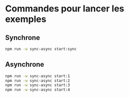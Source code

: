 # Commandes pour lancer les exemples

## Synchrone

```bash
npm run -w sync-async start:sync
```

## Asynchrone

```bash
npm run -w sync-async start:1
npm run -w sync-async start:2
npm run -w sync-async start:3
npm run -w sync-async start:4
```
